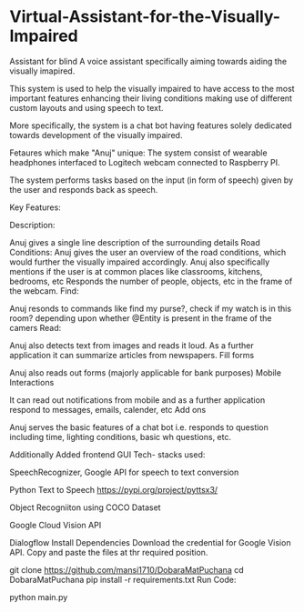 # Virtual-Assistant-for-the-Visually-Impaired
Assistant for blind A voice assistant specifically aiming towards aiding the visually imapired.

This system is used to help the visually impaired to have access to the most important features enhancing their living conditions making use of different custom layouts and using speech to text.

More specifically, the system is a chat bot having features solely dedicated towards development of the visually impaired.

Fetaures which make "Anuj" unique: The system consist of wearable headphones interfaced to Logitech webcam connected to Raspberry PI.

The system performs tasks based on the input (in form of speech) given by the user and responds back as speech.

Key Features:

Description:

Anuj gives a single line description of the surrounding details Road Conditions: Anuj gives the user an overview of the road conditions, which would further the visually impaired accordingly. Anuj also specifically mentions if the user is at common places like classrooms, kitchens, bedrooms, etc Responds the number of people, objects, etc in the frame of the webcam. Find:

Anuj resonds to commands like find my purse?, check if my watch is in this room? depending upon whether @Entity is present in the frame of the camers Read:

Anuj also detects text from images and reads it loud. As a further application it can summarize articles from newspapers. Fill forms

Anuj also reads out forms (majorly applicable for bank purposes) Mobile Interactions

It can read out notifications from mobile and as a further application respond to messages, emails, calender, etc Add ons

Anuj serves the basic features of a chat bot i.e. responds to question including time, lighting conditions, basic wh questions, etc.

Additionally Added frontend GUI Tech- stacks used:

SpeechRecognizer, Google API for speech to text conversion

Python Text to Speech https://pypi.org/project/pyttsx3/

Object Recogniiton using COCO Dataset

Google Cloud Vision API

Dialogflow Install Dependencies Download the credential for Google Vision API. Copy and paste the files at thr required position.

git clone https://github.com/mansi1710/DobaraMatPuchana cd DobaraMatPuchana pip install -r requirements.txt Run Code:

python main.py
